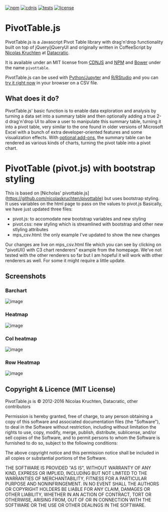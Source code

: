 [![npm](http://nicolas.kruchten.com/pivottable/images/npm.svg)](https://www.npmjs.com/package/pivottable) [![cdnjs](http://nicolas.kruchten.com/pivottable/images/cdnjs.svg)](https://cdnjs.com/libraries/pivottable) [![tests](http://nicolas.kruchten.com/pivottable/images/tests.svg)](http://nicolas.kruchten.com/pivottable/tests/) [![license](http://nicolas.kruchten.com/pivottable/images/license.svg)](https://github.com/nicolaskruchten/pivottable/blob/master/LICENSE.md)


# PivotTable.js

PivotTable.js is a Javascript Pivot Table library with drag'n'drop functionality built on top of jQuery/jQueryUI and originally written in CoffeeScript by [Nicolas Kruchten](http://nicolas.kruchten.com) at [Datacratic](http://datacratic.com). 

It is available under an MIT license from [CDNJS](https://cdnjs.com/libraries/pivottable) and [NPM](https://www.npmjs.com/package/pivottable) and [Bower](http://bower.io/) under the name `pivottable`.

PivotTable.js can be used with [Python/Jupyter](https://pypi.python.org/pypi/pivottablejs) and [R/RStudio](https://github.com/smartinsightsfromdata/rpivotTable) and you can [try it right now](http://nicolas.kruchten.com/pivottable/examples/local.html) in your browser on a CSV file.

## What does it do?

PivotTable.js' basic function is to enable data exploration and analysis by turning a data set into a summary table and then optionally adding a true 2-d drag'n'drop UI to allow a user to manipulate this summary table, turning it into a pivot table, very similar to the one found in older versions of Microsoft Excel with a bunch of extra developer-oriented features and some visualization effects. With [optional add-ons](https://github.com/nicolaskruchten/pivottable/wiki/Optional-Extra-Renderers), the summary table can be rendered as various kinds of charts, turning the pivot table into a pivot chart.

# PivotTable (pivot.js) with bootstrap styling

This is based on [Nicholas' pivottable.js] (https://github.com/nicolaskruchten/pivottable) but uses bootstrap styling. It uses variables on the html page to pass on the values to pivot.js
Basically, we have just updated three files:
* pivot.js: to accomodate new bootstrap variables and new styling
* pivot.css: new styling which is streamlined with bootstrap and other new stlyling attributes
* mps_csv.html: the only example I've updated to show the new changes

Our changes are live on mps_csv.html file which you can see by clicking on "pivotUI() with C3 chart renderers" example from the homepage. We've not tested with the other renderers so far but I am hopeful it will work with other renderers as well. For some it might require a little update.

## Screenshots

### Barchart
![image](https://cloud.githubusercontent.com/assets/6144048/17784836/09db8b8c-654c-11e6-8da0-8e755bba63e3.PNG)

### Heatmap
![image](https://cloud.githubusercontent.com/assets/6144048/17784838/09ee03a2-654c-11e6-90d0-e21ee7fd7eb9.PNG)

### Col heatmap
![image](https://cloud.githubusercontent.com/assets/6144048/17784837/09e3cb26-654c-11e6-895e-0d2a5f47bad9.PNG)

### Row Heatmap
![image](https://cloud.githubusercontent.com/assets/6144048/17784839/09eeb158-654c-11e6-8b93-5690214b1231.PNG)

## Copyright & Licence (MIT License)

PivotTable.js is © 2012-2016 Nicolas Kruchten, Datacratic, other contributors

Permission is hereby granted, free of charge, to any person obtaining a copy of this software and associated documentation files (the "Software"), to deal in the Software without restriction, including without limitation the rights to use, copy, modify, merge, publish, distribute, sublicense, and/or sell copies of the Software, and to permit persons to whom the Software is furnished to do so, subject to the following conditions:

The above copyright notice and this permission notice shall be included in all copies or substantial portions of the Software.

THE SOFTWARE IS PROVIDED "AS IS", WITHOUT WARRANTY OF ANY KIND, EXPRESS OR IMPLIED, INCLUDING BUT NOT LIMITED TO THE WARRANTIES OF MERCHANTABILITY, FITNESS FOR A PARTICULAR PURPOSE AND NONINFRINGEMENT. IN NO EVENT SHALL THE AUTHORS OR COPYRIGHT HOLDERS BE LIABLE FOR ANY CLAIM, DAMAGES OR OTHER LIABILITY, WHETHER IN AN ACTION OF CONTRACT, TORT OR OTHERWISE, ARISING FROM, OUT OF OR IN CONNECTION WITH THE SOFTWARE OR THE USE OR OTHER DEALINGS IN THE SOFTWARE.
